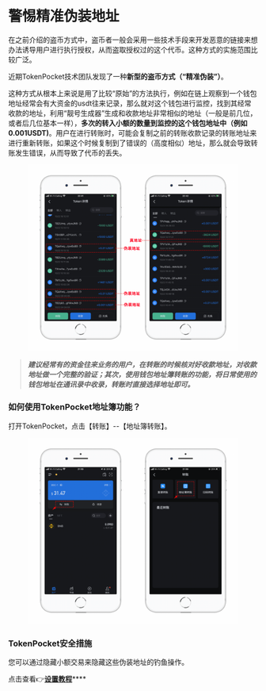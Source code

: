 # 警惕精准伪装地址

在之前介绍的盗币方式中，盗币者一般会采用一些技术手段来开发恶意的链接来想办法诱导用户进行执行授权，从而盗取授权过的这个代币。这种方式的实施范围比较广泛。

近期TokenPocket技术团队发现了一种**新型的盗币方式（“精准伪装”）**。

这种方式从根本上来说是用了比较“原始”的方法执行，例如在链上观察到一个钱包地址经常会有大资金的usdt往来记录，那么就对这个钱包进行监控，找到其经常收款的地址，利用“靓号生成器”生成和收款地址非常相似的地址（一般是前几位，或者后几位基本一样），**多次的转入小额的数量到监控的这个钱包地址中（例如0.001USDT)**。用户在进行转账时，可能会复制之前的转账收款记录的转账地址来进行重新转账，如果这个时候复制到了错误的（高度相似）地址，那么就会导致转账发生错误，从而导致了代币的丢失。

<figure><img src="../../.gitbook/assets/image (13).png" alt=""><figcaption></figcaption></figure>

> _**建议经常有的资金往来业务的用户，在转账的时候核对好收款地址，对收款地址做一个完整的验证；其次，使用钱包地址簿转账的功能，将日常使用的钱包地址在通讯录中收录，转账时直接选择地址即可。**_

### 如何使用TokenPocket地址簿功能？

打开TokenPocket，点击【转账】--【地址簿转账】。

<figure><img src="../../.gitbook/assets/image (7).png" alt=""><figcaption></figcaption></figure>

### TokenPocket安全措施

您可以通过隐藏小额交易来隐藏这些伪装地址的钓鱼操作。

点击查看👉[**设置教程**](https://help.tokenpocket.pro/cn/secirity-knowledge/protective-measures/hide)****
